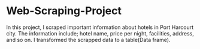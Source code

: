 # Web-Scraping-Project

In this project, I scraped important information about hotels in Port Harcourt city.
The information include; hotel name, price per night, facilities, address, and so on.
I transformed the scrapped data to a table(Data frame).
